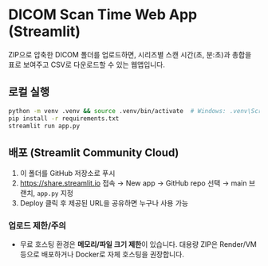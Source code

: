 # DICOM Scan Time Web App (Streamlit)

ZIP으로 압축한 DICOM 폴더를 업로드하면, 시리즈별 스캔 시간(초, 분:초)과 총합을 표로 보여주고 CSV로 다운로드할 수 있는 웹앱입니다. 

## 로컬 실행
```bash
python -m venv .venv && source .venv/bin/activate  # Windows: .venv\Scripts\activate
pip install -r requirements.txt
streamlit run app.py
```

## 배포 (Streamlit Community Cloud)
1. 이 폴더를 GitHub 저장소로 푸시
2. https://share.streamlit.io 접속 → New app → GitHub repo 선택 → main 브랜치, `app.py` 지정
3. Deploy 클릭 후 제공된 URL을 공유하면 누구나 사용 가능

### 업로드 제한/주의
- 무료 호스팅 환경은 **메모리/파일 크기 제한**이 있습니다. 대용량 ZIP은 Render/VM 등으로 배포하거나 Docker로 자체 호스팅을 권장합니다.

